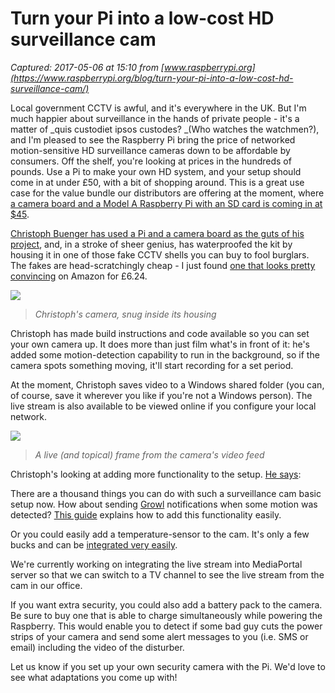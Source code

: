 # Turn your Pi into a low-cost HD surveillance cam

_Captured: 2017-05-06 at 15:10 from [www.raspberrypi.org](https://www.raspberrypi.org/blog/turn-your-pi-into-a-low-cost-hd-surveillance-cam/)_

Local government CCTV is awful, and it's everywhere in the UK. But I'm much happier about surveillance in the hands of private people - it's a matter of _quis custodiet ipsos custodes? _(Who watches the watchmen?), and I'm pleased to see the Raspberry Pi bring the price of networked motion-sensitive HD surveillance cameras down to be affordable by consumers. Off the shelf, you're looking at prices in the hundreds of pounds. Use a Pi to make your own HD system, and your setup should come in at under £50, with a bit of shopping around. This is a great use case for the value bundle our distributors are offering at the moment, where [a camera board and a Model A Raspberry Pi with an SD card is coming in at $45](http://www.raspberrypi.org/archives/5048).

[Christoph Buenger has used a Pi and a camera board as the guts of his project](http://www.codeproject.com/Articles/665518/Raspberry-Pi-as-low-cost-HD-surveillance-camera), and, in a stroke of sheer genius, has waterproofed the kit by housing it in one of those fake CCTV shells you can buy to fool burglars. The fakes are head-scratchingly cheap - I just found [one that looks pretty convincing](http://www.amazon.co.uk/gp/product/B0095RE0K0/ref=as_li_ss_tl?ie=UTF8&camp=1634&creative=19450&creativeASIN=B0095RE0K0&linkCode=as2&tag=raspberrypi06-21) on Amazon for £6.24.

![](https://www.raspberrypi.org/app/uploads/2013/10/camera.jpg)

> _Christoph's camera, snug inside its housing_

Christoph has made build instructions and code available so you can set your own camera up. It does more than just film what's in front of it: he's added some motion-detection capability to run in the background, so if the camera spots something moving, it'll start recording for a set period.

At the moment, Christoph saves video to a Windows shared folder (you can, of course, save it wherever you like if you're not a Windows person). The live stream is also available to be viewed online if you configure your local network.

![](https://www.raspberrypi.org/app/uploads/2013/10/live_picture.jpg)

> _A live (and topical) frame from the camera's video feed_

Christoph's looking at adding more functionality to the setup. [He says](http://www.codeproject.com/Articles/665518/Raspberry-Pi-as-low-cost-HD-surveillance-camera):

There are a thousand things you can do with such a surveillance cam basic setup now. How about sending [Growl](http://growl.info/) notifications when some motion was detected? [This guide](https://medium.com/p/2d5a2d61da3d) explains how to add this functionality easily.

Or you could easily add a temperature-sensor to the cam. It's only a few bucks and can be [integrated very easily](http://learn.adafruit.com/adafruits-raspberry-pi-lesson-11-ds18b20-temperature-sensing).

We're currently working on integrating the live stream into MediaPortal server so that we can switch to a TV channel to see the live stream from the cam in our office.

If you want extra security, you could also add a battery pack to the camera. Be sure to buy one that is able to charge simultaneously while powering the Raspberry. This would enable you to detect if some bad guy cuts the power strips of your camera and send some alert messages to you (i.e. SMS or email) including the video of the disturber.

Let us know if you set up your own security camera with the Pi. We'd love to see what adaptations you come up with!
